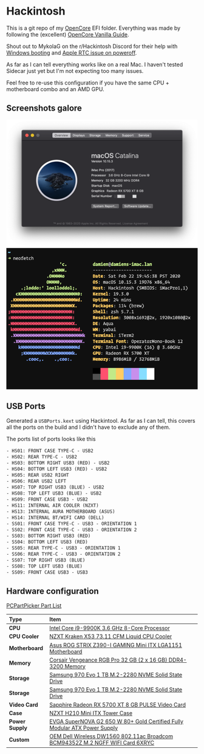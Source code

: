 # Hackintosh

This is a git repo of my [OpenCore](https://github.com/acidanthera/OpenCorePkg) EFI folder.
Everything was made by following the (excellent) [OpenCore Vanilla Guide](https://khronokernel.github.io/Opencore-Vanilla-Desktop-Guide/).

Shout out to MykolaG on the r/Hackintosh Discord for their help with [Windows booting](https://github.com/eramdam/hackintosh/commit/d15d29f647c305db44c1188222cbd3f53f172deb) and [Apple RTC issue on poweroff](https://github.com/eramdam/hackintosh/commit/c1922b0f254289a8ac59ce65211f1624583b1a4e). 

As far as I can tell everything works like on a real Mac. I haven't tested Sidecar just yet but I'm not expecting too many issues.

Feel free to re-use this configuration if you have the same CPU + motherboard combo and an AMD GPU. 

## Screenshots galore

![](meta/about-mac-screenshot.png)
![](meta/neofetch-screenshot.png)

## USB Ports

Generated a `USBPorts.kext` using Hackintool. As far as I can tell, this covers all the ports on the build and I didn't have to exclude any of them.

The ports list of ports looks like this

```
- HS01: FRONT CASE TYPE-C - USB2
- HS02: REAR TYPE-C - USB2
- HS03: BOTTOM RIGHT USB3 (RED) - USB2
- HS04: BOTTOM LEFT USB3 (RED) - USB2
- HS05: REAR USB2 RIGHT
- HS06: REAR USB2 LEFT
- HS07: TOP RIGHT USB3 (BLUE) - USB2
- HS08: TOP LEFT USB3 (BLUE) - USB2
- HS09: FRONT CASE USB3 - USB2
- HS11: INTERNAL AIR COOLER (NZXT)
- HS13: INTERNAL AURA MOTHERBOARD (ASUS)
- HS14: INTERNAL BT/WIFI CARD (DELL)
- SS01: FRONT CASE TYPE-C - USB3 - ORIENTATION 1
- SS02: FRONT CASE TYPE-C - USB3 - ORIENTATION 2
- SS03: BOTTOM RIGHT USB3 (RED)
- SS04: BOTTOM LEFT USB3 (RED)
- SS05: REAR TYPE-C - USB3 - ORIENTATION 1
- SS06: REAR TYPE-C - USB3 - ORIENTATION 2
- SS07: TOP RIGHT USB3 (BLUE)
- SS08: TOP LEFT USB3 (BLUE)
- SS09: FRONT CASE USB3 - USB3
```



## Hardware configuration

[PCPartPicker Part List](https://pcpartpicker.com/list/cqKD7T)

Type|Item
:----|:----
**CPU** | [Intel Core i9-9900K 3.6 GHz 8-Core Processor](https://pcpartpicker.com/product/jHZFf7/intel-core-i9-9900k-36ghz-8-core-processor-bx80684i99900k)
**CPU Cooler** | [NZXT Kraken X53 73.11 CFM Liquid CPU Cooler](https://pcpartpicker.com/product/PVfFf7/nzxt-kraken-x53-7311-cfm-liquid-cpu-cooler-rl-krx53-01)
**Motherboard** | [Asus ROG STRIX Z390-I GAMING Mini ITX LGA1151 Motherboard](https://pcpartpicker.com/product/Tmprxr/asus-rog-strix-z390-i-gaming-mini-itx-lga1151-motherboard-rog-strix-z390-i-gaming)
**Memory** | [Corsair Vengeance RGB Pro 32 GB (2 x 16 GB) DDR4-3200 Memory](https://pcpartpicker.com/product/L7qhP6/corsair-vengeance-rgb-pro-32gb-2-x-16gb-ddr4-3200-memory-cmw32gx4m2c3200c16w)
**Storage** | [Samsung 970 Evo 1 TB M.2-2280 NVME Solid State Drive](https://pcpartpicker.com/product/JLdxFT/samsung-970-evo-10tb-m2-2280-solid-state-drive-mz-v7e1t0baw)
**Storage** | [Samsung 970 Evo 1 TB M.2-2280 NVME Solid State Drive](https://pcpartpicker.com/product/JLdxFT/samsung-970-evo-10tb-m2-2280-solid-state-drive-mz-v7e1t0baw)
**Video Card** | [Sapphire Radeon RX 5700 XT 8 GB PULSE Video Card](https://pcpartpicker.com/product/3YTzK8/sapphire-radeon-rx-5700-xt-8-gb-pulse-video-card-11293-01-20g)
**Case** | [NZXT H210 Mini ITX Tower Case](https://pcpartpicker.com/product/x7hmP6/nzxt-h210-mini-itx-tower-case-ca-h210b-w1)
**Power Supply** | [EVGA SuperNOVA G2 650 W 80+ Gold Certified Fully Modular ATX Power Supply](https://pcpartpicker.com/product/9q4NnQ/evga-power-supply-220g20650y1)
**Custom** | [OEM Dell Wireless DW1560 802.11ac Broadcom BCM94352Z M.2 NGFF WIFI Card 6XRYC](https://pcpartpicker.com/product/fM4NnQ/oem-dell-wireless-dw1560-80211ac-broadcom-bcm94352z-m2-ngff-wifi-card-6xryc)
